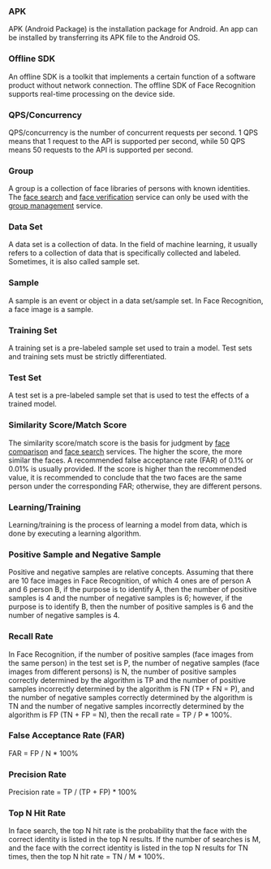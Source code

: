 ### APK 
APK (Android Package) is the installation package for Android. An app can be installed by transferring its APK file to the Android OS.

### Offline SDK
An offline SDK is a toolkit that implements a certain function of a software product without network connection. The offline SDK of Face Recognition supports real-time processing on the device side.

### QPS/Concurrency
QPS/concurrency is the number of concurrent requests per second. 1 QPS means that 1 request to the API is supported per second, while 50 QPS means 50 requests to the API is supported per second.

### Group
A group is a collection of face libraries of persons with known identities. The [face search](https://cloud.tencent.com/document/product/867/32798) and [face verification](https://cloud.tencent.com/document/product/867/32806) service can only be used with the [group management](https://cloud.tencent.com/document/product/867/32794) service.

### Data Set
A data set is a collection of data. In the field of machine learning, it usually refers to a collection of data that is specifically collected and labeled. Sometimes, it is also called sample set.

### Sample
A sample is an event or object in a data set/sample set. In Face Recognition, a face image is a sample.

### Training Set
A training set is a pre-labeled sample set used to train a model. Test sets and training sets must be strictly differentiated.

### Test Set
A test set is a pre-labeled sample set that is used to test the effects of a trained model.

### Similarity Score/Match Score
The similarity score/match score is the basis for judgment by [face comparison](https://cloud.tencent.com/document/product/867/32802) and [face search](https://cloud.tencent.com/document/product/867/32798) services. The higher the score, the more similar the faces. A recommended false acceptance rate (FAR) of 0.1% or 0.01% is usually provided. If the score is higher than the recommended value, it is recommended to conclude that the two faces are the same person under the corresponding FAR; otherwise, they are different persons.

### Learning/Training
Learning/training is the process of learning a model from data, which is done by executing a learning algorithm.

### Positive Sample and Negative Sample
Positive and negative samples are relative concepts. Assuming that there are 10 face images in Face Recognition, of which 4 ones are of person A and 6 person B, if the purpose is to identify A, then the number of positive samples is 4 and the number of negative samples is 6; however, if the purpose is to identify B, then the number of positive samples is 6 and the number of negative samples is 4.

### Recall Rate
In Face Recognition, if the number of positive samples (face images from the same person) in the test set is P, the number of negative samples (face images from different persons) is N, the number of positive samples correctly determined by the algorithm is TP and the number of positive samples incorrectly determined by the algorithm is FN (TP + FN = P), and the number of negative samples correctly determined by the algorithm is TN and the number of negative samples incorrectly determined by the algorithm is FP (TN + FP = N), then the recall rate = TP / P * 100%.

### False Acceptance Rate (FAR)
FAR = FP / N * 100%

### Precision Rate
Precision rate = TP / (TP + FP) * 100%

### Top N Hit Rate
In face search, the top N hit rate is the probability that the face with the correct identity is listed in the top N results. If the number of searches is M, and the face with the correct identity is listed in the top N results for TN times, then the top N hit rate = TN / M * 100%.
